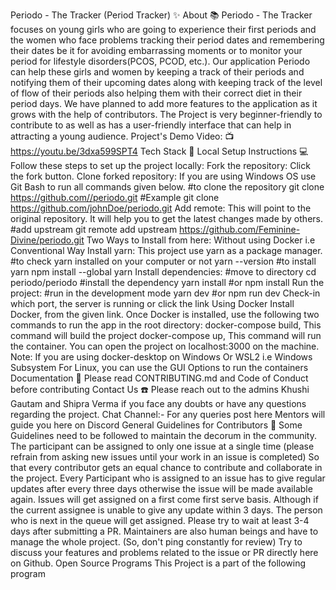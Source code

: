 Periodo - The Tracker (Period Tracker) ✨
About 📚 Periodo - The Tracker focuses on young girls who are going to experience their first periods and the women who face problems tracking their period dates and remembering their dates be it for avoiding embarrassing moments or to monitor your period for lifestyle disorders(PCOS, PCOD, etc.). Our application Periodo can help these girls and women by keeping a track of their periods and notifying them of their upcoming dates along with keeping track of the level of flow of their periods also helping them with their correct diet in their period days. We have planned to add more features to the application as it grows with the help of contributors. The Project is very beginner-friendly to contribute to as well as has a user-friendly interface that can help in attracting a young audience.
Project's Demo Video: 📺 https://youtu.be/3dxa599SPT4
Tech Stack 🚀
Local Setup Instructions 💻 Follow these steps to set up the project locally: Fork the repository: Click the fork button. Clone forked repository: If you are using Windows OS use Git Bash to run all commands given below. #to clone the repository git clone https://github.com//periodo.git #Example git clone https://github.com/johnDoe/periodo.git Add remote: This will point to the original repository. It will help you to get the latest changes made by others. #add upstream git remote add upstream https://github.com/Feminine-Divine/periodo.git Two Ways to Install from here:
Without using Docker i.e Conventional Way Install yarn: This project use yarn as a package manager. #to check yarn installed on your computer or not yarn --version #to install yarn npm install --global yarn Install dependencies: #move to directory cd periodo/periodo #install the dependency yarn install #or npm install Run the project: #run in the development mode yarn dev #or npm run dev Check-in which port, the server is running or click the link
Using Docker Install Docker, from the given link. Once Docker is installed, use the following two commands to run the app in the root directory: docker-compose build, This command will build the project docker-compose up, This command will run the container. You can open the project on localhost:3000 on the machine. Note: If you are using docker-desktop on Windows Or WSL2 i.e Windows Subsystem For Linux, you can use the GUI Options to run the containers Documentation 📃 Please read CONTRIBUTING.md and Code of Conduct before contributing Contact Us ☎️ Please reach out to the admins Khushi Gautam and Shipra Verma if you face any doubts or have any questions regarding the project. Chat Channel:- For any queries post here Mentors will guide you here on Discord General Guidelines for Contributors 🚧 Some Guidelines need to be followed to maintain the decorum in the community. The participant can be assigned to only one issue at a single time (please refrain from asking new issues until your work in an issue is completed) So that every contributor gets an equal chance to contribute and collaborate in the project. Every Participant who is assigned to an issue has to give regular updates after every three days otherwise the issue will be made available again. Issues will get assigned on a first come first serve basis. Although if the current assignee is unable to give any update within 3 days. The person who is next in the queue will get assigned. Please try to wait at least 3-4 days after submitting a PR. Maintainers are also human beings and have to manage the whole project. (So, don't ping constantly for review) Try to discuss your features and problems related to the issue or PR directly here on Github. Open Source Programs This Project is a part of the following program
 




